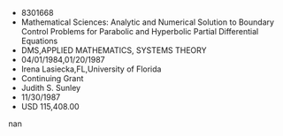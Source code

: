 
* 8301668
* Mathematical Sciences: Analytic and Numerical Solution to Boundary Control Problems for Parabolic and Hyperbolic Partial Differential Equations
* DMS,APPLIED MATHEMATICS, SYSTEMS THEORY
* 04/01/1984,01/20/1987
* Irena Lasiecka,FL,University of Florida
* Continuing Grant
* Judith S. Sunley
* 11/30/1987
* USD 115,408.00

nan
